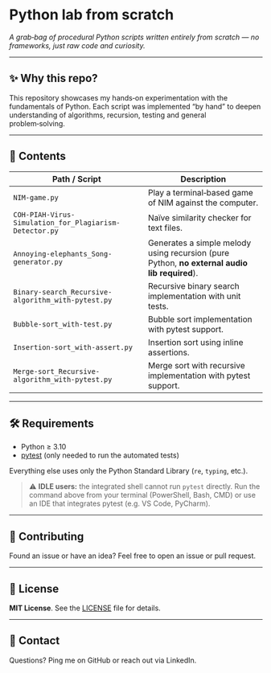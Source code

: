 # Python lab from scratch

*A grab‑bag of procedural Python scripts written entirely from scratch — no frameworks, just raw code and curiosity.*

---

## ✨ Why this repo?

This repository showcases my hands‑on experimentation with the fundamentals of Python. Each script was implemented “by hand” to deepen understanding of algorithms, recursion, testing and general problem‑solving.

---

## 📂 Contents

| Path / Script                                          | Description                                                                                  |
| ------------------------------------------------------ | -------------------------------------------------------------------------------------------- |
| `NIM-game.py`                                          | Play a terminal‑based game of NIM against the computer.                                      |
| `COH-PIAH-Virus-Simulation_for_Plagiarism-Detector.py` | Naïve similarity checker for text files.                                                     |
| `Annoying-elephants_Song-generator.py`                 | Generates a simple melody using recursion (pure Python, **no external audio lib required**). |
| `Binary-search_Recursive-algorithm_with-pytest.py`     | Recursive binary search implementation with unit tests.                                      |
| `Bubble-sort_with-test.py`                             | Bubble sort implementation with pytest support.                                              |
| `Insertion-sort_with-assert.py`                        | Insertion sort using inline assertions.                                                      |
| `Merge-sort_Recursive-algorithm_with-pytest.py`        | Merge sort with recursive implementation with pytest support.                                         |

---

## 🛠️ Requirements

* Python ≥ 3.10
* [pytest](https://pytest.org/) (only needed to run the automated tests)

Everything else uses only the Python Standard Library (`re`, `typing`, etc.).

> ⚠️ **IDLE users:** the integrated shell cannot run `pytest` directly. Run the command above from your terminal (PowerShell, Bash, CMD) or use an IDE that integrates pytest (e.g. VS Code, PyCharm).

---

## 🤝 Contributing

Found an issue or have an idea? Feel free to open an issue or pull request.

---

## 📄 License

**MIT License**. See the [LICENSE](LICENSE) file for details.

---

## 📣 Contact

Questions? Ping me on GitHub or reach out via LinkedIn.
